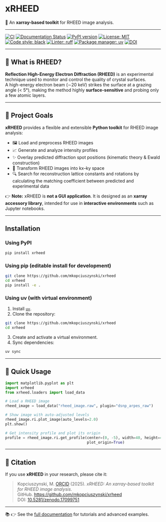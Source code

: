 # xRHEED

📡 An **xarray-based toolkit** for RHEED image analysis.

---

[![CI](https://github.com/mkopciuszynski/xrheed/actions/workflows/ci.yml/badge.svg?branch=main)](https://github.com/mkopciuszynski/xrheed/actions/workflows/ci.yml)
[![Documentation Status](https://readthedocs.org/projects/xrheed/badge/)](https://xrheed.readthedocs.io/)
[![PyPI version](https://img.shields.io/pypi/v/xrheed.svg)](https://pypi.org/project/xrheed/)
[![License: MIT](https://img.shields.io/badge/License-MIT-yellow.svg)](https://opensource.org/licenses/MIT)
[![Code style: black](https://img.shields.io/badge/code%20style-black-000000.svg)](https://github.com/psf/black)
[![Linter: ruff](https://img.shields.io/badge/linter-ruff-46a2f1.svg?logo=ruff)](https://github.com/astral-sh/ruff)
[![Package manager: uv](https://img.shields.io/badge/packaging-uv-blue)](https://github.com/astral-sh/uv)
[![DOI](https://zenodo.org/badge/963155496.svg)](https://doi.org/10.5281/zenodo.17099751)

---

## 🔬 What is RHEED?

**Reflection High-Energy Electron Diffraction (RHEED)** is an experimental technique used to monitor and control the quality of crystal surfaces.  
A high-energy electron beam (∼20 keV) strikes the surface at a grazing angle (< 5°), making the method highly **surface-sensitive** and probing only a few atomic layers.

---

## 🎯 Project Goals

**xRHEED** provides a flexible and extensible **Python toolkit** for RHEED image analysis:

- 🖼️ Load and preprocess RHEED images  
- 📈 Generate and analyze intensity profiles  
- ✨ Overlay predicted diffraction spot positions (kinematic theory & Ewald construction)  
- 🔄 Transform RHEED images into kx–ky space  
- 🔍 Search for reconstruction lattice constants and rotations by calculating the matching coefficient between predicted and experimental data  

👉 **Note:** xRHEED is **not a GUI application**. It is designed as an **xarray accessory library**, intended for use in **interactive environments** such as Jupyter notebooks.

---

## Installation

### Using PyPI

```bash
pip install xrheed
```

### Using pip (editable install for development)

```bash
git clone https://github.com/mkopciuszynski/xrheed
cd xrheed
pip install -e .
```

### Using uv (with virtual environment)

1. Install [`uv`](https://docs.astral.sh/uv/guides/projects/).
2. Clone the repository:
```bash
git clone https://github.com/mkopciuszynski/xrheed
cd xrheed
```
3. Create and activate a virtual environment.
4. Sync dependencies:
```bash
uv sync
```
---

## 🚀 Quick Usage

```python
import matplotlib.pyplot as plt
import xrheed
from xrheed.loaders import load_data

# Load a RHEED image
rheed_image = load_data("rheed_image.raw", plugin="dsnp_arpes_raw")

# Show image with auto-adjusted levels
rheed_image.ri.plot_image(auto_levels=2.0)
plt.show()

# Get intensity profile and plot its origin
profile = rheed_image.ri.get_profile(center=(0, -5), width=40, height=4,
                                     plot_origin=True)
```

---

## 📖 Citation

If you use **xRHEED** in your research, please cite it:

> Kopciuszynski, M. [ORCID](https://orcid.org/0000-0001-7360-6829) (2025). *xRHEED: An xarray-based toolkit for RHEED image analysis*.  
> GitHub. https://github.com/mkopciuszynski/xrheed  
> DOI: [10.5281/zenodo.17099751](https://doi.org/10.5281/zenodo.17099751)

---

📚 👉 See the [full documentation](https://xrheed.readthedocs.io/en/latest/) for tutorials and advanced examples.
